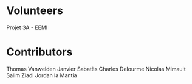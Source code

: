 # Volunteers
Projet 3A - EEMI


# Contributors
Thomas Vanwelden
Janvier Sabatès
Charles Delourme
Nicolas Mimault
Salim Ziadi
Jordan la Mantia